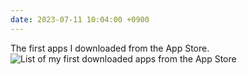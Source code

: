 ```yaml
---
date: 2023-07-11 10:04:00 +0900
---
```


The first apps I downloaded from the App Store. ![List of my first downloaded apps from the App Store](https://updates.inqk.net/uploads/2023/2486913450.png)
